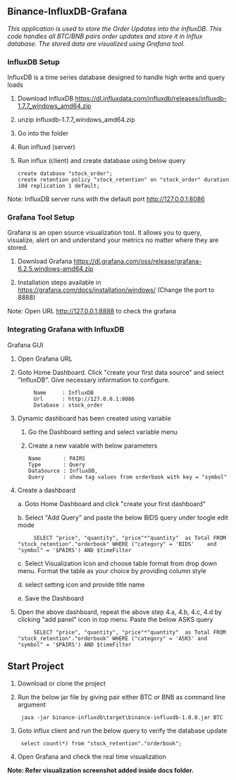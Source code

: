 ## Binance-InfluxDB-Grafana

   *This application is used to store the Order Updates into the InfluxDB. This code handles all BTC/BNB pairs order updates and store it in Influx database. The stored data are visualized using Grafana tool.*
   
### InfluxDB Setup

InfluxDB is a time series database designed to handle high write and query loads

   1. Download InfluxDB https://dl.influxdata.com/influxdb/releases/influxdb-1.7.7_windows_amd64.zip
   
   2. unzip influxdb-1.7.7_windows_amd64.zip
   
   3. Go into the folder
   
   4. Run influxd (server)
   
   5. Run influx (client) and create database using below query
   
          create database "stock_order";
          create retention policy "stock_retention" on "stock_order" duration 10d replication 1 default;
          

   Note: InfluxDB server runs with the default port http://127.0.0.1:8086

### Grafana Tool Setup

Grafana is an open source visualization tool. It allows you to query, visualize, alert on and understand your metrics no matter where they are stored. 

   1. Download Grafana https://dl.grafana.com/oss/release/grafana-6.2.5.windows-amd64.zip
   
   2. Installation steps available in https://grafana.com/docs/installation/windows/ (Change the port to 8888)
    
   Note: Open URL http://127.0.0.1:8888 to check the grafana 

### Integrating Grafana with InfluxDB

Grafana GUI 

   1. Open Grafana URL 

   2. Goto Home Dashboard. Click "create your first data source" and select "InfluxDB". Give necessary information to configure.
   
               Name     : InfluxDB
               Url      : http://127.0.0.1:8086
               Database : stock_order

   3. Dynamic dashboard has been created using variable
   
        1. Go the Dashboard setting and select variable menu

        2. Create a new vaiable with below parameters
      
               Name       : PAIRS
               Type       : Query
               DataSource : InfluxDB,
               Query      : show tag values from orderbook with key = "symbol"

   4. Create a dashboard 
   
        a. Goto Home Dashboard and click "create your first dashboard" 
        
        b. Select "Add Query" and paste the below BIDS query under toogle edit mode
        
               SELECT "price", "quantity", "price"*"quantity"  as Total FROM "stock_retention"."orderbook" WHERE ("category" = 'BIDS'    and  "symbol" = '$PAIRS') AND $timeFilter

        c. Select Visualization Icon and choose table format from drop down menu. Format the table as your choice by providing column               style 
        
        d. select setting icon and provide title name
        
        e. Save the Dashboard
        
   5. Open the above dashboard, repeat the above step 4.a, 4.b, 4.c, 4.d by clicking "add panel" icon in top menu. Paste the below ASKS       query 
          
               SELECT "price", "quantity", "price"*"quantity"  as Total FROM "stock_retention"."orderbook" WHERE ("category" = 'ASKS' and  "symbol" = '$PAIRS') AND $timeFilter
  
## Start Project

   1. Download or clone the project
   
   2. Run the below jar file by giving pair either BTC or BNB as command line argument
   
           java -jar binance-influxdb\target\binance-influxdb-1.0.0.jar BTC 
           
   3. Goto influx client and run the below query to verify the database update   
   
           select count(*) from "stock_retention"."orderbook";
         
   4. Open Grafana and check the real time visualization


   **Note: Refer visualization screenshot added inside docs folder.**



   
 
